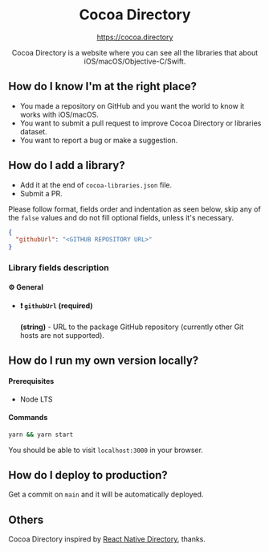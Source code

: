 <h1 align="center">Cocoa Directory</h1>
<div align="center">
  <a href="https://cocoa.directory/">
    https://cocoa.directory
  </a>
</div>
<p align="center">Cocoa Directory is a website where you can see all the libraries that about iOS/macOS/Objective-C/Swift.</p>

## How do I know I'm at the right place?

- You made a repository on GitHub and you want the world to know it works with iOS/macOS.
- You want to submit a pull request to improve Cocoa Directory or libraries dataset.
- You want to report a bug or make a suggestion.


## How do I add a library?

- Add it at the end of `cocoa-libraries.json` file.
- Submit a PR.

Please follow format, fields order and indentation as seen below, skip any of the `false` values and do not fill optional fields, unless it's necessary.

```json
{
  "githubUrl": "<GITHUB REPOSITORY URL>"
}
```

### Library fields description

#### ⚙️ General

- #### ❗ `githubUrl` **(required)**
  **(string)** - URL to the package GitHub repository (currently other Git hosts are not supported).
 
 
## How do I run my own version locally?

#### Prerequisites

- Node LTS

#### Commands

```sh
yarn && yarn start
```

You should be able to visit `localhost:3000` in your browser.

## How do I deploy to production?

Get a commit on `main` and it will be automatically deployed.

## Others

Cocoa Directory inspired by [React Native Directory](https://reactnative.directory/), thanks.
